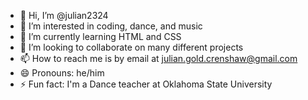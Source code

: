 - 👋 Hi, I’m @julian2324
- 👀 I’m interested in coding, dance, and music
- 🌱 I’m currently learning HTML and CSS
- 💞️ I’m looking to collaborate on many different projects
- 📫 How to reach me is by email at julian.gold.crenshaw@gmail.com
- 😄 Pronouns: he/him
- ⚡ Fun fact: I'm a Dance teacher at Oklahoma State University

<!---
julian2324/julian2324 is a ✨ special ✨ repository because its `README.md` (this file) appears on your GitHub profile.
You can click the Preview link to take a look at your changes.
--->
